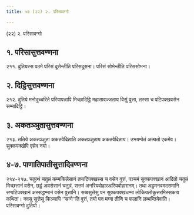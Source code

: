 ```yaml
---
title: ५७ (२२) २. परिसावग्गो

---
```

(२२) २. परिसावग्गो  


## १. परिसासुत्तवण्णना

२११. दुतियस्स पठमे परिसं दूसेन्तीति परिसदूसना। परिसं सोभेन्तीति परिससोभना।  


## २. दिट्ठिसुत्तवण्णना

२१२. दुतिये मनोदुच्चरिते परियापन्नापि मिच्छादिट्ठि महासावज्जताय विसुं वुत्ता, तस्सा च पटिपक्खवसेन सम्मादिट्ठि।  


## ३. अकतञ्ञुतासुत्तवण्णना

२१३. ततिये अकतञ्ञुता अकतवेदिताति अकतञ्ञुताय अकतवेदिताय। उभयम्पेतं अत्थतो एकमेव। सुक्कपक्खेपि एसेव नयो।  


## ४-७. पाणातिपातीसुत्तादिवण्णना

२१४-२१७. चतुत्थं चतुन्नं कम्मकिलेसानं तप्पटिपक्खस्स च वसेन वुत्तं, पञ्चमं सुक्कपक्खानं आदितो चतुन्नं मिच्छत्तानं वसेन, छट्ठं अवसेसानं चतुन्नं, सत्तमं अनरियवोहारअरियवोहारानम्। तथा अट्ठमनवमदसमानि सप्पटिपक्खानं अस्सद्धम्मानं वसेन वुत्तानि। सब्बसुत्तेसु पन सुक्कपक्खधम्मा लोकियलोकुत्तरमिस्सकाव कथिता। नवसु सुत्तेसु किञ्चापि ‘‘सग्गे’’ति वुत्तं, तयो पन मग्गा तीणि च फलानि लब्भन्तियेवाति।  
परिसावग्गो दुतियो।  
